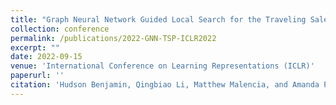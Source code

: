 ```yaml
---
title: "Graph Neural Network Guided Local Search for the Traveling Salesperson Problem"
collection: conference
permalink: /publications/2022-GNN-TSP-ICLR2022
excerpt: ""
date: 2022-09-15
venue: 'International Conference on Learning Representations (ICLR)'
paperurl: ''
citation: 'Hudson Benjamin, Qingbiao Li, Matthew Malencia, and Amanda Prorok. “Graph Neural Network Guided Local Search for the Traveling Salesperson Problem,” International Conference on Learning Representations (CCF-A, Qualis-A1), 2022'
---
```

<!-- <a href="https://drive.google.com/file/d/1mhYtMVwwkmpTKEkw11CdpiXGaP1j87U0/view?usp=sharing
" target="_blank"><img src="/images/customized/GraphMAPF2020.png" 
alt="IMAGE ALT TEXT HERE" width="560" height="315" border="10" /></a> -->

